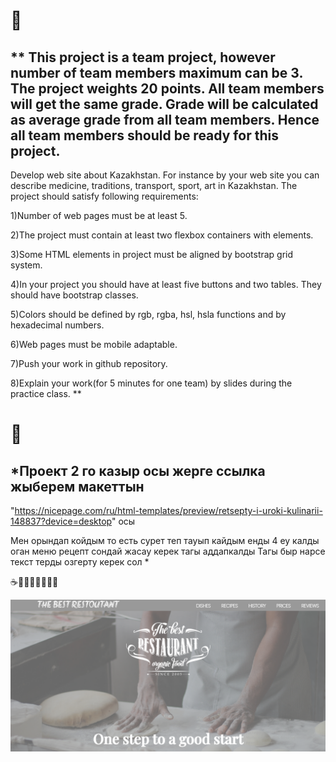 # 🧾
## ** This project is a team project, however number of team members maximum can be 3. The project weights 20 points. All team members will get the same grade. Grade will be calculated as average grade from all team members. Hence all team members should be ready for this project. 

Develop web site about Kazakhstan. For instance by your web site you can describe medicine, traditions, transport, sport, art in Kazakhstan. The project should satisfy following requirements:

1)Number of web pages must be at least 5.

2)The project must contain at least two flexbox containers with elements.

3)Some HTML elements in project must be aligned by bootstrap grid system.

4)In your project you should have at least five buttons and two tables. They should have bootstrap classes.

5)Colors should be defined by rgb, rgba, hsl, hsla functions and by hexadecimal numbers. 

6)Web pages must be mobile adaptable.

7)Push your work in github repository.

8)Explain your work(for 5 minutes for one team) by slides during the practice class. **

# 📜
## *Проект 2 го казыр осы жерге ссылка жыберем макеттын 
"https://nicepage.com/ru/html-templates/preview/retsepty-i-uroki-kulinarii-148837?device=desktop" осы

<!-- Сурет керек тамактар казакыстанын и тагы рецепт Нуржан осыларды жасай аласын ба тагыосы жер де код бар сайттын Р=) -->
Мен орындап  койдым то есть сурет теп тауып кайдым енды 4 еу калды оган меню рецепт сондай жасау керек тагы аддапкалды
Тагы быр нарсе текст терды озгерту керек сол *

☕🤞🎶👀🐱‍👓🐱‍💻



![Optional Text](images/12.1.png)